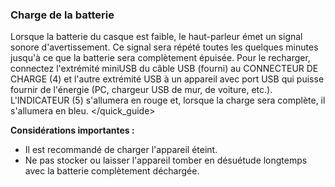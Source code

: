 ### Charge de la batterie

Lorsque la batterie du casque est faible, le haut-parleur émet un signal sonore d'avertissement. Ce signal sera répété toutes les quelques minutes jusqu'à ce que la batterie sera complètement épuisée. Pour le recharger, connectez l'extrémité miniUSB du câble USB (fourni) au CONNECTEUR DE CHARGE (4) et l'autre extrémité USB à un appareil avec port USB qui puisse fournir de l'énergie (PC, chargeur USB de mur, de voiture, etc.). L'INDICATEUR (5) s'allumera en rouge et, lorsque la charge sera complète, il s'allumera en bleu.
</unique> </quick_guide>

**Considérations importantes :** 

- Il est recommandé de charger l'appareil éteint. 
- Ne pas stocker ou laisser l'appareil tomber en désuétude longtemps avec la batterie complètement déchargée.
